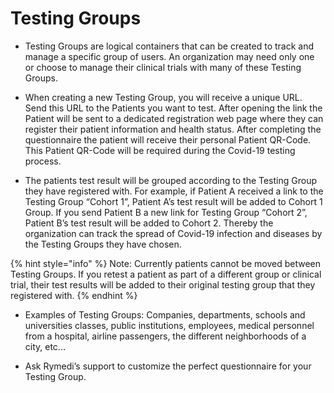 # Testing Groups

- Testing Groups are logical containers that can be created to track and manage a specific group of users. An organization may need only one or choose to 
  manage their clinical trials with many of these Testing Groups.

- When creating a new Testing Group, you will receive a unique URL. Send this URL to the Patients you want to test. After opening the link the Patient will 
  be sent to a dedicated registration web page where they can register their patient information and health status. After completing the questionnaire the 
  patient will receive their personal Patient QR-Code. This Patient QR-Code will be required during the Covid-19 testing process.

- The patients test result will be grouped according to the Testing Group they have registered with. For example, if Patient A received a link to the Testing 
  Group “Cohort 1”, Patient A’s test result will be added to Cohort 1 Group. If you send Patient B a new link for Testing Group “Cohort 2”, Patient B’s test 
  result will be added to Cohort 2. Thereby the organization can track the spread of Covid-19 infection and diseases by the Testing Groups they have chosen.

{% hint style="info" %} Note: Currently patients cannot be moved between Testing Groups. If you retest a patient as part of a different group or clinical 
trial, their test results will be added to their original testing group that they registered with.  {% endhint %}

- Examples of Testing Groups: Companies, departments, schools and universities classes, public institutions, employees, medical personnel from a hospital, 
  airline passengers, the different neighborhoods of a city, etc...

- Ask Rymedi’s support to customize the perfect questionnaire for your Testing Group.


